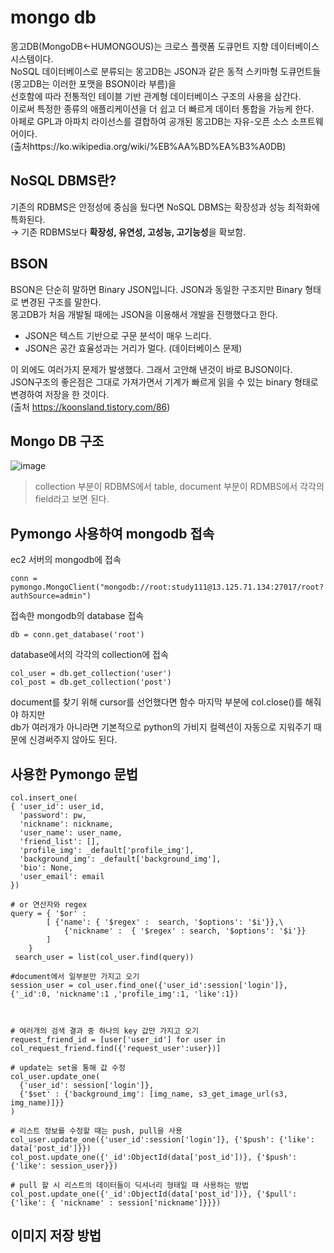 mongo db
===========
몽고DB(MongoDB←HUMONGOUS)는 크로스 플랫폼 도큐먼트 지향 데이터베이스 시스템이다.   
NoSQL 데이터베이스로 분류되는 몽고DB는 JSON과 같은 동적 스키마형 도큐먼트들(몽고DB는 이러한 포맷을 BSON이라 부름)을  
선호함에 따라 전통적인 테이블 기반 관계형 데이터베이스 구조의 사용을 삼간다.  
이로써 특정한 종류의 애플리케이션을 더 쉽고 더 빠르게 데이터 통합을 가능케 한다.   
아페로 GPL과 아파치 라이선스를 결합하여 공개된 몽고DB는 자유-오픈 소스 소프트웨어이다.  
(출처https://ko.wikipedia.org/wiki/%EB%AA%BD%EA%B3%A0DB)  

NoSQL DBMS란?
------------
기존의 RDBMS은 안정성에 중심을 뒀다면 NoSQL DBMS는 확장성과 성능 최적화에 특화된다.  
→ 기존 RDBMS보다 **확장성, 유연성, 고성능, 고기능성**을 확보함.

BSON
-----------
BSON은 단순히 말하면 Binary JSON입니다. JSON과 동일한 구조지만 Binary 형태로 변경된 구조를 말한다.  
몽고DB가 처음 개발될 때에는 JSON을 이용해서 개발을 진행했다고 한다.  
  + JSON은 텍스트 기반으로 구문 분석이 매우 느리다.
  + JSON은 공간 효율성과는 거리가 멀다. (데이터베이스 문제)
 
이 외에도 여러가지 문제가 발생했다. 그래서 고안해 낸것이 바로 BJSON이다.  
JSON구조의 좋은점은 그대로 가져가면서 기계가 빠르게 읽을 수 있는 binary 형태로 변경하여 저장을 한 것이다.  
(출처 https://koonsland.tistory.com/86)  

Mongo DB 구조
---------
![image](https://user-images.githubusercontent.com/86212081/153831891-52605b09-c9fe-4556-aca8-00e139ab3d2d.png)  

>collection 부분이 RDBMS에서 table, document 부분이 RDMBS에서 각각의 field라고 보면 된다.

Pymongo 사용하여 mongodb 접속
-----------
ec2 서버의 mongodb에 접속
```
conn = pymongo.MongoClient("mongodb://root:study111@13.125.71.134:27017/root?authSource=admin")
```
접속한 mongodb의 database 접속
```
db = conn.get_database('root')
```
database에서의 각각의 collection에 접속
```
col_user = db.get_collection('user')
col_post = db.get_collection('post')
```
document를 찾기 위해 cursor를 선언했다면 함수 마지막 부분에 col.close()를 해줘야 하지만  
db가 여러개가 아니라면 기본적으로 python의 가비지 컬렉션이 자동으로 지워주기 때문에 신경써주지 않아도 된다. 

사용한 Pymongo 문법
-----------
```
col.insert_one(
{ 'user_id': user_id,
  'password': pw,
  'nickname': nickname,
  'user_name': user_name,
  'friend_list': [],
  'profile_img': _default['profile_img'],
  'background_img': _default['background_img'],
  'bio': None,
  'user_email': email
})

# or 연산자와 regex
query = { '$or' : 
        [ {'name': { '$regex' :  search, '$options': '$i'}},\
            {'nickname' :  { '$regex' : search, '$options': '$i'}}
        ]
    }
 search_user = list(col_user.find(query))
    
#document에서 일부분만 가지고 오기
session_user = col_user.find_one({'user_id':session['login']},{'_id':0, 'nickname':1 ,'profile_img':1, 'like':1})



# 여러개의 검색 결과 중 하나의 key 값만 가지고 오기
request_friend_id = [user['user_id'] for user in col_request_friend.find({'request_user':user})]

# update는 set을 통해 값 수정
col_user.update_one(
  {'user_id': session['login']},
  {'$set' : {'background_img': [img_name, s3_get_image_url(s3, img_name)]}}
)

# 리스트 정보를 수정할 때는 push, pull을 사용
col_user.update_one({'user_id':session['login']}, {'$push': {'like': data['post_id']}})
col_post.update_one({'_id':ObjectId(data['post_id'])}, {'$push': {'like': session_user}})

# pull 할 시 리스트의 데이터들이 딕셔너리 형태일 때 사용하는 방법
col_post.update_one({'_id':ObjectId(data['post_id'])}, {'$pull': {'like': { 'nickname' : session['nickname']}}})
```

이미지 저장 방법
----------
